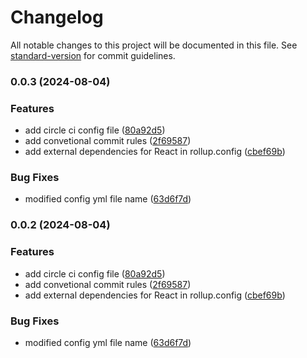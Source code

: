 # Changelog

All notable changes to this project will be documented in this file. See [standard-version](https://github.com/conventional-changelog/standard-version) for commit guidelines.

### 0.0.3 (2024-08-04)


### Features

* add circle ci config file ([80a92d5](https://github.com/srhtak/react-ui-library-boilerplate/commit/80a92d5aa43d66fe88bd72f2b2afe3facba1a55b))
* add convetional commit rules ([2f69587](https://github.com/srhtak/react-ui-library-boilerplate/commit/2f6958735e72c4c42abf603935a4977ccfbdc4c5))
* add external dependencies for React in rollup.config ([cbef69b](https://github.com/srhtak/react-ui-library-boilerplate/commit/cbef69b31d56fbafe47d945420d58776d98a5176))


### Bug Fixes

* modified config yml file name ([63d6f7d](https://github.com/srhtak/react-ui-library-boilerplate/commit/63d6f7d4a34f3774ba0a569a41a57cfda4db3f35))

### 0.0.2 (2024-08-04)


### Features

* add circle ci config file ([80a92d5](https://github.com/srhtak/react-ui-library-boilerplate/commit/80a92d5aa43d66fe88bd72f2b2afe3facba1a55b))
* add convetional commit rules ([2f69587](https://github.com/srhtak/react-ui-library-boilerplate/commit/2f6958735e72c4c42abf603935a4977ccfbdc4c5))
* add external dependencies for React in rollup.config ([cbef69b](https://github.com/srhtak/react-ui-library-boilerplate/commit/cbef69b31d56fbafe47d945420d58776d98a5176))


### Bug Fixes

* modified config yml file name ([63d6f7d](https://github.com/srhtak/react-ui-library-boilerplate/commit/63d6f7d4a34f3774ba0a569a41a57cfda4db3f35))
